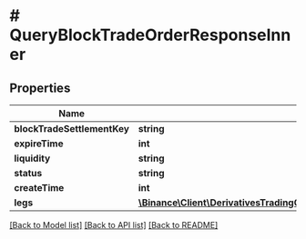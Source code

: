 # # QueryBlockTradeOrderResponseInner

## Properties

Name | Type | Description | Notes
------------ | ------------- | ------------- | -------------
**blockTradeSettlementKey** | **string** |  | [optional]
**expireTime** | **int** |  | [optional]
**liquidity** | **string** |  | [optional]
**status** | **string** |  | [optional]
**createTime** | **int** |  | [optional]
**legs** | [**\Binance\Client\DerivativesTradingOptions\Model\ExtendBlockTradeOrderResponseLegsInner[]**](ExtendBlockTradeOrderResponseLegsInner.md) |  | [optional]

[[Back to Model list]](../../README.md#models) [[Back to API list]](../../README.md#endpoints) [[Back to README]](../../README.md)

